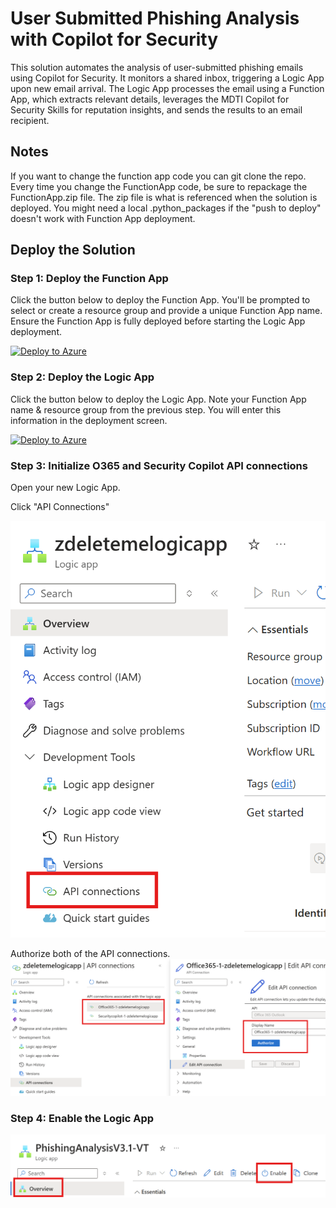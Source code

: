 # User Submitted Phishing Analysis with Copilot for Security
This solution automates the analysis of user-submitted phishing emails using Copilot for Security. It monitors a shared inbox, triggering a Logic App upon new email arrival. The Logic App processes the email using a Function App, which extracts relevant details, leverages the MDTI Copilot for Security Skills for reputation insights, and sends the results to an email recipient. 

## Notes
If you want to change the function app code you can git clone the repo. Every time you change the FunctionApp code, be sure to repackage the FunctionApp.zip file. The zip file is what is referenced when the solution is deployed. You might need a local .python_packages if the "push to deploy" doesn't work with Function App deployment. 

## Deploy the Solution

### Step 1: Deploy the Function App

Click the button below to deploy the Function App. You'll be prompted to select or create a resource group and provide a unique Function App name. Ensure the Function App is fully deployed before starting the Logic App deployment.

[![Deploy to Azure](https://aka.ms/deploytoazurebutton)](https://portal.azure.com/#create/Microsoft.Template/uri/https%3A%2F%2Fraw.githubusercontent.com%2Fcd1zz%2Fcfsphishing_mdti%2Fmain%2Ffunctionapp_azuredeploy.json)

### Step 2: Deploy the Logic App

Click the button below to deploy the Logic App. Note your Function App name & resource group from the previous step. You will enter this information in the deployment screen. 

[![Deploy to Azure](https://aka.ms/deploytoazurebutton)](https://portal.azure.com/#create/Microsoft.Template/uri/https%3A%2F%2Fraw.githubusercontent.com%2Fcd1zz%2Fcfsphishing_mdti%2Fmain%2Flogicapp_azuredeploy.json)


### Step 3: Initialize O365 and Security Copilot API connections

Open your new Logic App.

Click "API Connections"

![alt text](image.png)

Authorize both of the API connections.
![alt text](image-1.png)

### Step 4: Enable the Logic App
![alt text](image-3.png)
